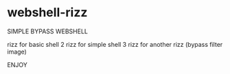 # webshell-rizz
SIMPLE BYPASS WEBSHELL

rizz for basic shell
2 rizz for simple shell
3 rizz for another rizz (bypass filter image)

ENJOY
